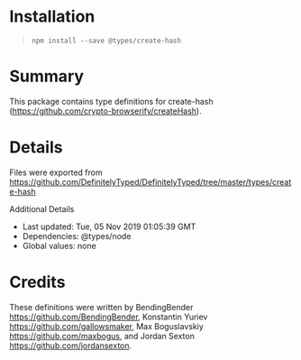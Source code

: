 # Installation
> `npm install --save @types/create-hash`

# Summary
This package contains type definitions for create-hash (https://github.com/crypto-browserify/createHash).

# Details
Files were exported from https://github.com/DefinitelyTyped/DefinitelyTyped/tree/master/types/create-hash

Additional Details
 * Last updated: Tue, 05 Nov 2019 01:05:39 GMT
 * Dependencies: @types/node
 * Global values: none

# Credits
These definitions were written by BendingBender <https://github.com/BendingBender>, Konstantin Yuriev <https://github.com/gallowsmaker>, Max Boguslavskiy <https://github.com/maxbogus>, and Jordan Sexton <https://github.com/jordansexton>.
